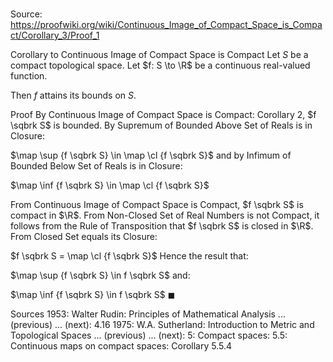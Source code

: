 # 

Source: https://proofwiki.org/wiki/Continuous_Image_of_Compact_Space_is_Compact/Corollary_3/Proof_1

Corollary to Continuous Image of Compact Space is Compact
Let $S$ be a compact topological space.
Let $f: S \to \R$ be a continuous real-valued function.

Then $f$ attains its bounds on $S$.


Proof
By Continuous Image of Compact Space is Compact: Corollary $2$, $f \sqbrk S$ is bounded.
By Supremum of Bounded Above Set of Reals is in Closure:

$\map \sup {f \sqbrk S} \in \map \cl {f \sqbrk S}$
and by Infimum of Bounded Below Set of Reals is in Closure:

$\map \inf {f \sqbrk S} \in \map \cl {f \sqbrk S}$

From Continuous Image of Compact Space is Compact, $f \sqbrk S$ is compact in $\R$.
From Non-Closed Set of Real Numbers is not Compact, it follows from the Rule of Transposition that $f \sqbrk S$ is closed in $\R$.
From Closed Set equals its Closure:

$f \sqbrk S = \map \cl {f \sqbrk S}$
Hence the result that:

$\map \sup {f \sqbrk S} \in f \sqbrk S$
and:

$\map \inf {f \sqbrk S} \in f \sqbrk S$
$\blacksquare$


Sources
1953: Walter Rudin: Principles of Mathematical Analysis ... (previous) ... (next): $4.16$
1975: W.A. Sutherland: Introduction to Metric and Topological Spaces ... (previous) ... (next): $5$: Compact spaces: $5.5$: Continuous maps on compact spaces: Corollary $5.5.4$





